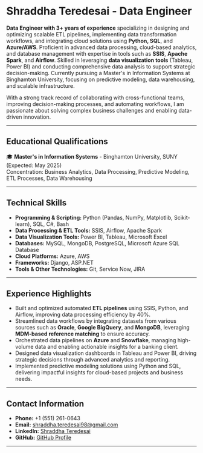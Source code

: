 # Shraddha Teredesai - Data Engineer  

**Data Engineer with 3+ years of experience** specializing in designing and optimizing scalable ETL pipelines, implementing data transformation workflows, and integrating cloud solutions using **Python, SQL**, and **Azure/AWS**. Proficient in advanced data processing, cloud-based analytics, and database management with expertise in tools such as **SSIS**, **Apache Spark**, and **Airflow**. Skilled in leveraging **data visualization tools** (Tableau, Power BI) and conducting comprehensive data analysis to support strategic decision-making. Currently pursuing a Master's in Information Systems at Binghamton University, focusing on predictive modeling, data warehousing, and scalable infrastructure.  

With a strong track record of collaborating with cross-functional teams, improving decision-making processes, and automating workflows, I am passionate about solving complex business challenges and enabling data-driven innovation.  

---

## **Educational Qualifications**  
🎓 **Master's in Information Systems** - Binghamton University, SUNY (Expected: May 2025)  
Concentration: Business Analytics, Data Processing, Predictive Modeling, ETL Processes, Data Warehousing  

---

## **Technical Skills**  
- **Programming & Scripting:** Python (Pandas, NumPy, Matplotlib, Scikit-learn), SQL, C#, Bash  
- **Data Processing & ETL Tools:** SSIS, Airflow, Apache Spark  
- **Data Visualization Tools:** Power BI, Tableau, Microsoft Excel  
- **Databases:** MySQL, MongoDB, PostgreSQL, Microsoft Azure SQL Database  
- **Cloud Platforms:** Azure, AWS  
- **Frameworks:** Django, ASP.NET  
- **Tools & Other Technologies:** Git, Service Now, JIRA  

---

## **Experience Highlights**  
- Built and optimized automated **ETL pipelines** using SSIS, Python, and Airflow, improving data processing efficiency by 40%.  
- Streamlined data workflows by integrating datasets from various sources such as **Oracle**, **Google BigQuery**, and **MongoDB**, leveraging **MDM-based reference matching** to ensure accuracy.  
- Orchestrated data pipelines on **Azure** and **Snowflake**, managing high-volume data and enabling actionable insights for a banking client.  
- Designed data visualization dashboards in Tableau and Power BI, driving strategic decisions through advanced analytics and reporting.  
- Implemented predictive modeling solutions using Python and SQL, delivering impactful insights for cloud-based projects and business needs.  

---

## **Contact Information**  
- **Phone:** +1 (551) 261-0643  
- **Email:** shraddha.teredesai98@gmail.com  
- **LinkedIn:** [Shraddha Teredesai](www.linkedin.com/in/shraddha-teredesai)  
- **GitHub:** [GitHub Profile](https://github.com/steredesai)  

---
